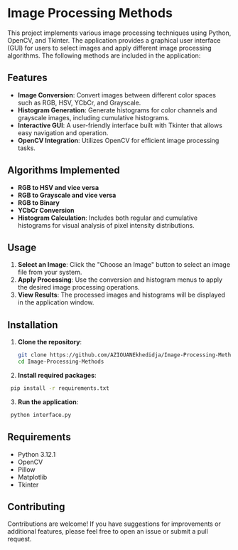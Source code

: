 # Image Processing Methods

This project implements various image processing techniques using Python, OpenCV, and Tkinter. The application provides a graphical user interface (GUI) for users to select images and apply different image processing algorithms. The following methods are included in the application:

## Features

- **Image Conversion**: Convert images between different color spaces such as RGB, HSV, YCbCr, and Grayscale.
- **Histogram Generation**: Generate histograms for color channels and grayscale images, including cumulative histograms.
- **Interactive GUI**: A user-friendly interface built with Tkinter that allows easy navigation and operation.
- **OpenCV Integration**: Utilizes OpenCV for efficient image processing tasks.

## Algorithms Implemented

- **RGB to HSV and vice versa**
- **RGB to Grayscale and vice versa**
- **RGB to Binary**
- **YCbCr Conversion**
- **Histogram Calculation**: Includes both regular and cumulative histograms for visual analysis of pixel intensity distributions.

## Usage

1. **Select an Image**: Click the "Choose an Image" button to select an image file from your system.
2. **Apply Processing**: Use the conversion and histogram menus to apply the desired image processing operations.
3. **View Results**: The processed images and histograms will be displayed in the application window.

## Installation

1. **Clone the repository**:
   ```bash
   git clone https://github.com/AZIOUANEkhedidja/Image-Processing-Methods.git
   cd Image-Processing-Methods
    ```
2. **Install required packages**:
  ```bash
   pip install -r requirements.txt
  ```

3. **Run the application**:
  ```bash
   python interface.py
  ```
## Requirements
- Python 3.12.1
- OpenCV
- Pillow
- Matplotlib
- Tkinter

## Contributing
Contributions are welcome! If you have suggestions for improvements or additional features, please feel free to open an issue or submit a pull request.



